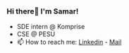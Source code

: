 ### Hi there👋 I'm Samar!
- SDE intern @ Komprise
- CSE @ PESU
- 📫 How to reach me: [Linkedin](https://www.linkedin.com/in/samarpratap7/) - [Mail](mailto:samarpratapald27@gmail.com)



